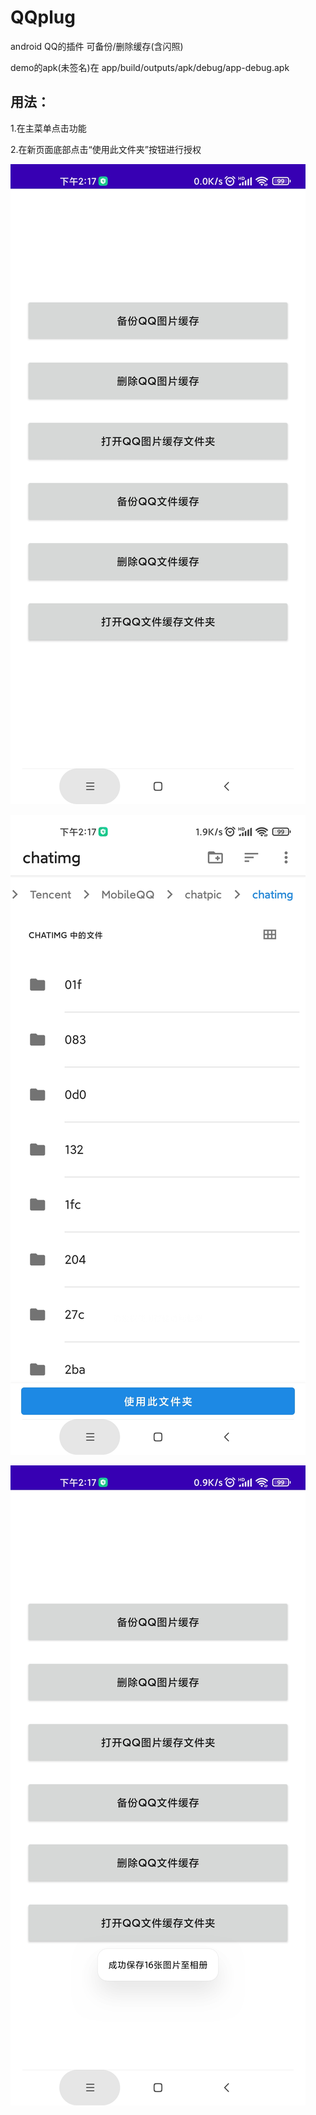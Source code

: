 # QQplug
 android QQ的插件 可备份/删除缓存(含闪照)

demo的apk(未签名)在 app/build/outputs/apk/debug/app-debug.apk

## 用法：

1.在主菜单点击功能

2.在新页面底部点击“使用此文件夹”按钮进行授权

![image](https://github.com/342535324/QQplug/blob/main/img/step_0.jpg)

![image](https://github.com/342535324/QQplug/blob/main/img/step_1.jpg)

![image](https://github.com/342535324/QQplug/blob/main/img/step_2.jpg)
